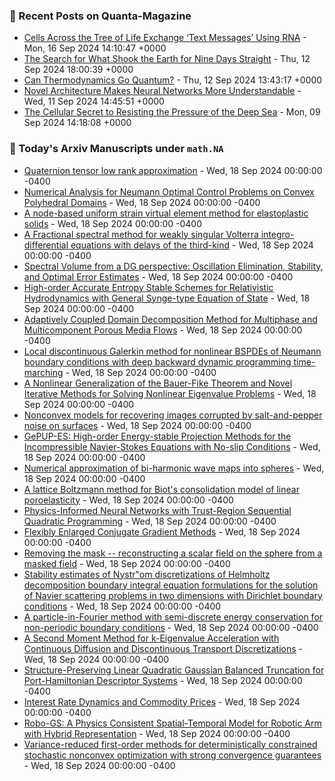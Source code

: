 ### 📝 Recent Posts on Quanta-Magazine
<!-- quanta starts -->
* <a href="https://www.quantamagazine.org/cells-across-the-tree-of-life-exchange-text-messages-using-rna-20240916/">Cells Across the Tree of Life Exchange ‘Text Messages’ Using RNA</a> - Mon, 16 Sep 2024 14:10:47 +0000
* <a href="https://www.quantamagazine.org/how-did-a-landslide-shake-the-earth-for-nine-days-20240912/">The Search for What Shook the Earth for Nine Days Straight</a> - Thu, 12 Sep 2024 18:00:39 +0000
* <a href="https://www.quantamagazine.org/can-thermodynamics-go-quantum-20240912/">Can Thermodynamics Go Quantum?</a> - Thu, 12 Sep 2024 13:43:17 +0000
* <a href="https://www.quantamagazine.org/novel-architecture-makes-neural-networks-more-understandable-20240911/">Novel Architecture Makes Neural Networks More Understandable</a> - Wed, 11 Sep 2024 14:45:51 +0000
* <a href="https://www.quantamagazine.org/the-cellular-secret-to-resisting-the-pressure-of-the-deep-sea-20240909/">The Cellular Secret to Resisting the Pressure of the Deep Sea</a> - Mon, 09 Sep 2024 14:18:08 +0000
<!-- quanta ends -->

### 📝 Today's Arxiv Manuscripts under ``math.NA``
<!-- arxiv-math-na starts -->
* <a href="https://arxiv.org/abs/2409.10724">Quaternion tensor low rank approximation</a> - Wed, 18 Sep 2024 00:00:00 -0400
* <a href="https://arxiv.org/abs/2409.10736">Numerical Analysis for Neumann Optimal Control Problems on Convex Polyhedral Domains</a> - Wed, 18 Sep 2024 00:00:00 -0400
* <a href="https://arxiv.org/abs/2409.10808">A node-based uniform strain virtual element method for elastoplastic solids</a> - Wed, 18 Sep 2024 00:00:00 -0400
* <a href="https://arxiv.org/abs/2409.10861">A Fractional spectral method for weakly singular Volterra integro-differential equations with delays of the third-kind</a> - Wed, 18 Sep 2024 00:00:00 -0400
* <a href="https://arxiv.org/abs/2409.10871">Spectral Volume from a DG perspective: Oscillation Elimination, Stability, and Optimal Error Estimates</a> - Wed, 18 Sep 2024 00:00:00 -0400
* <a href="https://arxiv.org/abs/2409.10872">High-order Accurate Entropy Stable Schemes for Relativistic Hydrodynamics with General Synge-type Equation of State</a> - Wed, 18 Sep 2024 00:00:00 -0400
* <a href="https://arxiv.org/abs/2409.10875">Adaptively Coupled Domain Decomposition Method for Multiphase and Multicomponent Porous Media Flows</a> - Wed, 18 Sep 2024 00:00:00 -0400
* <a href="https://arxiv.org/abs/2409.11004">Local discontinuous Galerkin method for nonlinear BSPDEs of Neumann boundary conditions with deep backward dynamic programming time-marching</a> - Wed, 18 Sep 2024 00:00:00 -0400
* <a href="https://arxiv.org/abs/2409.11098">A Nonlinear Generalization of the Bauer-Fike Theorem and Novel Iterative Methods for Solving Nonlinear Eigenvalue Problems</a> - Wed, 18 Sep 2024 00:00:00 -0400
* <a href="https://arxiv.org/abs/2409.11139">Nonconvex models for recovering images corrupted by salt-and-pepper noise on surfaces</a> - Wed, 18 Sep 2024 00:00:00 -0400
* <a href="https://arxiv.org/abs/2409.11255">GePUP-ES: High-order Energy-stable Projection Methods for the Incompressible Navier-Stokes Equations with No-slip Conditions</a> - Wed, 18 Sep 2024 00:00:00 -0400
* <a href="https://arxiv.org/abs/2409.11366">Numerical approximation of bi-harmonic wave maps into spheres</a> - Wed, 18 Sep 2024 00:00:00 -0400
* <a href="https://arxiv.org/abs/2409.11382">A lattice Boltzmann method for Biot's consolidation model of linear poroelasticity</a> - Wed, 18 Sep 2024 00:00:00 -0400
* <a href="https://arxiv.org/abs/2409.10777">Physics-Informed Neural Networks with Trust-Region Sequential Quadratic Programming</a> - Wed, 18 Sep 2024 00:00:00 -0400
* <a href="https://arxiv.org/abs/2305.19013">Flexibly Enlarged Conjugate Gradient Methods</a> - Wed, 18 Sep 2024 00:00:00 -0400
* <a href="https://arxiv.org/abs/2309.14815">Removing the mask -- reconstructing a scalar field on the sphere from a masked field</a> - Wed, 18 Sep 2024 00:00:00 -0400
* <a href="https://arxiv.org/abs/2311.17032">Stability estimates of Nystr"om discretizations of Helmholtz decomposition boundary integral equation formulations for the solution of Navier scattering problems in two dimensions with Dirichlet boundary conditions</a> - Wed, 18 Sep 2024 00:00:00 -0400
* <a href="https://arxiv.org/abs/2403.13911">A particle-in-Fourier method with semi-discrete energy conservation for non-periodic boundary conditions</a> - Wed, 18 Sep 2024 00:00:00 -0400
* <a href="https://arxiv.org/abs/2409.06162">A Second Moment Method for k-Eigenvalue Acceleration with Continuous Diffusion and Discontinuous Transport Discretizations</a> - Wed, 18 Sep 2024 00:00:00 -0400
* <a href="https://arxiv.org/abs/2111.05065">Structure-Preserving Linear Quadratic Gaussian Balanced Truncation for Port-Hamiltonian Descriptor Systems</a> - Wed, 18 Sep 2024 00:00:00 -0400
* <a href="https://arxiv.org/abs/2308.07577">Interest Rate Dynamics and Commodity Prices</a> - Wed, 18 Sep 2024 00:00:00 -0400
* <a href="https://arxiv.org/abs/2408.14873">Robo-GS: A Physics Consistent Spatial-Temporal Model for Robotic Arm with Hybrid Representation</a> - Wed, 18 Sep 2024 00:00:00 -0400
* <a href="https://arxiv.org/abs/2409.09906">Variance-reduced first-order methods for deterministically constrained stochastic nonconvex optimization with strong convergence guarantees</a> - Wed, 18 Sep 2024 00:00:00 -0400
<!-- arxiv-math-na ends -->
